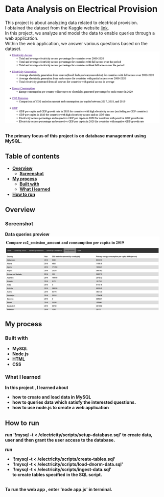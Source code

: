 # Data Analysis on Electrical Provision

This project is about analyzing data related to electrical provision.<br> I obtained the dataset from the Kaggle website [link](https://www.kaggle.com/datasets/anshtanwar/global-data-on-sustainable-energy/data).<br> In this project, we analyze and model the data to enable queries through a web application.<br>
 Within the web application, we answer various questions based on the dataset.<br>
 ![](/resources/questions%20for%20dataset.png)
 
<br><b>The primary focus of this project is on database management using MySQL.

## Table of contents

- [Overview](#overview)
  - [Screenshot](#screenshot)
- [My process](#my-process)
  - [Built with](#built-with)
  - [What I learned](#what-i-learned)
- [How to run](#how-to-run)

## Overview

### Screenshot

Data queries preview <br>
![](/resources/website%20preview.png)<br>


## My process

### Built with

- MySQL
- Node.js
- HTML
- CSS

### What I learned

In this project , I learned about
- how to create and load data in MySQL
- how to queries data which satisfy the interested questions.
- how to use node.js to create a web application


## How to run

run '!mysql -t < /electricity/scripts/setup-database.sql' to  create data, user and then grant the user access to the database. <br>

run
- '!mysql -t < /electricity/scripts/create-tables.sql'
-  '!mysql -t < /electricity/scripts/load-dnorm-data.sql'
- '!mysql -t < /electricity/scripts/ingest-data.sql'<br>
to create tables specified in the SQL script. <br><br>

To run the web app , enter 'node app.js' in terminal.

